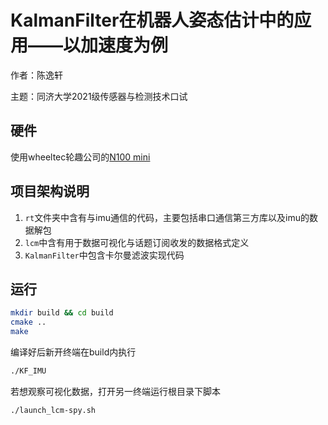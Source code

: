 # KalmanFilter在机器人姿态估计中的应用——以加速度为例

作者：陈逸轩

主题：同济大学2021级传感器与检测技术口试

## 硬件

使用wheeltec轮趣公司的[N100 mini](https://github.com/NDHANA94/ros2_wheeltec_n100_imu)

## 项目架构说明

1. `rt`文件夹中含有与imu通信的代码，主要包括串口通信第三方库以及imu的数据解包
2. `lcm`中含有用于数据可视化与话题订阅收发的数据格式定义
3. `KalmanFilter`中包含卡尔曼滤波实现代码

## 运行


```bash
mkdir build && cd build
cmake ..
make
```
编译好后新开终端在build内执行
```bash
./KF_IMU
```
若想观察可视化数据，打开另一终端运行根目录下脚本
```bash
./launch_lcm-spy.sh
```
